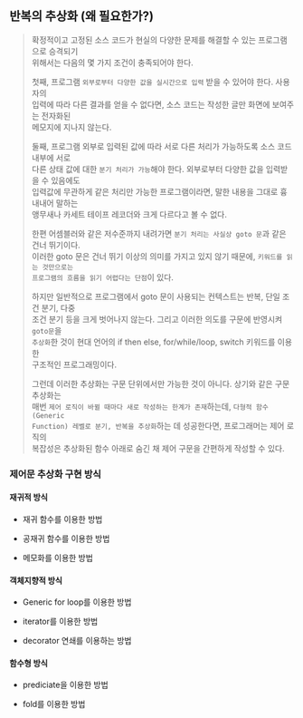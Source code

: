 ## 반복의 추상화 (왜 필요한가?)

> 확정적이고 고정된 소스 코드가 현실의 다양한 문제를 해결할 수 있는 프로그램으로 승격되기   
> 위해서는 다음의 몇 가지 조건이 충족되어야 한다.   
> 
> 첫째, 프로그램 `외부로부터 다양한 값을 실시간으로 입력` 받을 수 있어야 한다. 사용자의   
> 입력에 따라 다른 결과를 얻을 수 없다면, 소스 코드는 작성한 글만 화면에 보여주는 전자화된   
> 메모지에 지나지 않는다. 
> 
> 둘째, 프로그램 외부로 입력된 값에 따라 서로 다른 처리가 가능하도록 소스 코드 내부에 서로  
> 다른 상태 값에 대한 `분기 처리가 가능`해야 한다. 외부로부터 다양한 값을 입력받을 수 있음에도  
> 입력값에 무관하게 같은 처리만 가능한 프로그램이라면, 말한 내용을 그대로 흉내내어 말하는   
> 앵무새나 카세트 테이프 레코더와 크게 다르다고 볼 수 없다.  
>
> 한편 어셈블러와 같은 저수준까지 내려가면 `분기 처리는 사실상 goto 문`과 같은 건너 뛰기이다.  
> 이러한 goto 문은 건너 뛰기 이상의 의미를 가지고 있지 않기 때문에, `키워드를 읽는 것만으로는`  
> `프로그램의 흐름을 읽기 어렵다는 단점`이 있다. 
> 
> 하지만 일반적으로 프로그램에서 goto 문이 사용되는 컨텍스트는 반복, 단일 조건 분기, 다중  
> 조건 분기 등을 크게 벗어나지 않는다. 그리고 이러한 의도를 구문에 반영시켜 `goto문`을   
> `추상화`한 것이 현대 언어의 if then else, for/while/loop, switch 키워드를 이용한  
> 구조적인 프로그래밍이다. 
>
> 그런데 이러한 추상화는 구문 단위에서만 가능한 것이 아니다. 상기와 같은 구문 추상화는    
> 매번 `제어 로직이 바뀔 때마다 새로 작성하는 한계가 존재`하는데, `다형적 함수(Generic`   
> `Function) 레벨로 분기, 반복을 추상화`하는 데 성공한다면, 프로그래머는 제어 로직의   
> 복잡성은 추상화된 함수 아래로 숨긴 채 제어 구문을 간편하게 작성할 수 있다.
>

### 제어문 추상화 구현 방식

#### 재귀적 방식

* 재귀 함수를 이용한 방법

* 공재귀 함수를 이용한 방법

* 메모화를 이용한 방법

#### 객체지향적 방식

* Generic for loop를 이용한 방법

* iterator를 이용한 방법

* decorator 연쇄를 이용하는 방법

#### 함수형 방식

* prediciate을 이용한 방법

* fold를 이용한 방법

